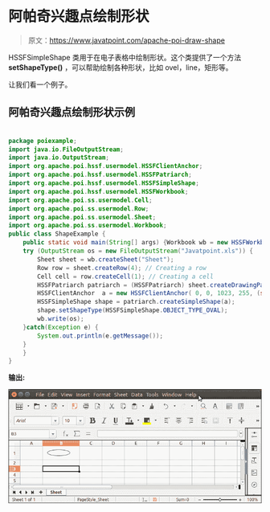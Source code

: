 # 阿帕奇兴趣点绘制形状

> 原文：<https://www.javatpoint.com/apache-poi-draw-shape>

HSSFSimpleShape 类用于在电子表格中绘制形状。这个类提供了一个方法 **setShapeType()** ，可以帮助绘制各种形状，比如 ovel，line，矩形等。

让我们看一个例子。

## 阿帕奇兴趣点绘制形状示例

```java

package poiexample;
import java.io.FileOutputStream;
import java.io.OutputStream;
import org.apache.poi.hssf.usermodel.HSSFClientAnchor;
import org.apache.poi.hssf.usermodel.HSSFPatriarch;
import org.apache.poi.hssf.usermodel.HSSFSimpleShape;
import org.apache.poi.hssf.usermodel.HSSFWorkbook;
import org.apache.poi.ss.usermodel.Cell;
import org.apache.poi.ss.usermodel.Row;
import org.apache.poi.ss.usermodel.Sheet;
import org.apache.poi.ss.usermodel.Workbook;
public class ShapeExample {
	public static void main(String[] args) {Workbook wb = new HSSFWorkbook();
	try (OutputStream os = new FileOutputStream("Javatpoint.xls")) {
		Sheet sheet = wb.createSheet("Sheet");
		Row row = sheet.createRow(4); // Creating a row
		Cell cell = row.createCell(1); // Creating a cell
        HSSFPatriarch patriarch = (HSSFPatriarch) sheet.createDrawingPatriarch();
		HSSFClientAnchor  a = new HSSFClientAnchor( 0, 0, 1023, 255, (short) 1, 0, (short) 1, 0 );
	    HSSFSimpleShape shape = patriarch.createSimpleShape(a);
	    shape.setShapeType(HSSFSimpleShape.OBJECT_TYPE_OVAL);
	    wb.write(os);
	}catch(Exception e) {
		System.out.println(e.getMessage());
	}
	}
}

```

**输出:**

![Apache POI Draw Shape](img/7281e2987b4931b164368367588927d0.png)